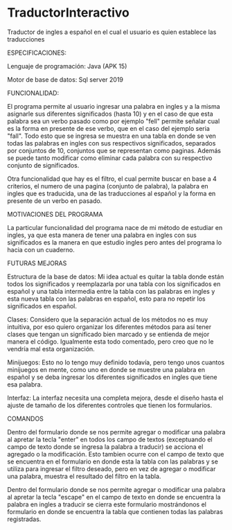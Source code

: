 # TraductorInteractivo
Traductor de ingles a español en el cual el usuario es quien establece las traducciones

ESPECIFICACIONES:

Lenguaje de programación: Java (APK 15)

Motor de base de datos: Sql server 2019

FUNCIONALIDAD:

El programa permite al usuario ingresar una palabra en ingles y a la misma asignarle sus diferentes significados (hasta 10) y en el caso de que esta palabra
sea un verbo pasado como por ejemplo "fell" permite señalar cual es la forma en presente de ese verbo, que en el caso del ejemplo seria "fall". Todo esto que se ingresa
se muestra en una tabla en donde se ven todas las palabras en ingles con sus respectivos significados, separados por conjuntos de 10, conjuntos que se representan como
paginas. Además se puede tanto modificar como eliminar cada palabra con su respectivo conjunto de significados. 

Otra funcionalidad que hay es el filtro, el cual permite buscar en base a 4 criterios, el numero de una pagina (conjunto de palabra), la palabra en ingles que es traducida,
una de las traducciones al español y la forma en presente de un verbo en pasado.

MOTIVACIONES DEL PROGRAMA

La particular funcionalidad del programa nace de mi método de estudiar en ingles, ya que esta manera de tener una palabra en ingles con sus significados es la manera en que
estudio ingles pero antes del programa lo hacia con un cuaderno. 

FUTURAS MEJORAS

Estructura de la base de datos: Mi idea actual es quitar la tabla donde están todos los significados y reemplazarla por una tabla con los significados en español y una tabla
intermedia entre la tabla con las palabras en ingles y esta nueva tabla con las palabras en español, esto para no repetir los significados en español.

Clases: Considero que la separación actual de los métodos no es muy intuitiva, por eso quiero organizar los diferentes métodos para así tener clases que tengan un significado
bien marcado y se entienda de mejor manera el código. Igualmente esta todo comentado, pero creo que no le vendría mal esta organización.

Minijuegos: Esto no lo tengo muy definido todavía, pero tengo unos cuantos minijuegos en mente, como uno en donde se muestre una palabra en español y se deba ingresar los diferentes
significados en ingles que tiene esa palabra.

Interfaz: La interfaz necesita una completa mejora, desde el diseño hasta el ajuste de tamaño de los diferentes controles que tienen los formularios.

COMANDOS

Dentro del formulario donde se nos permite agregar o modificar una palabra al apretar la tecla "enter" en todos los campo de textos (exceptuando el campo de texto donde se
ingresa la palabra a traducir) se acciona el agregado o la modificación. Esto tambien ocurre con el campo de texto que se encuentra en el formulario en donde esta la tabla con las
palabras y se utiliza para ingresar el filtro deseado, pero en vez de agregar o modificar una palabra, muestra el resultado del filtro en la tabla.

Dentro del formulario donde se nos permite agregar o modificar una palabra al apretar la tecla "escape" en el campo de texto en donde se encuentra la palabra en ingles a traducir
se cierra este formulario mostrándonos el formulario en donde se encuentra la tabla que contienen todas las palabras registradas.

